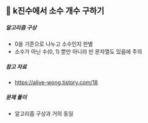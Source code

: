 ## 📝 k진수에서 소수 개수 구하기
##### 알고리즘 구상
- 0을 기준으로 나누고 소수인지 판별
- 소수가 아닌 수(0, 1) 뿐만 아니라 빈 문자열도 있음에 주의

##### 참고 자료
- https://alive-wong.tistory.com/18

##### 문제 풀이
- 알고리즘 구상과 거의 동일
